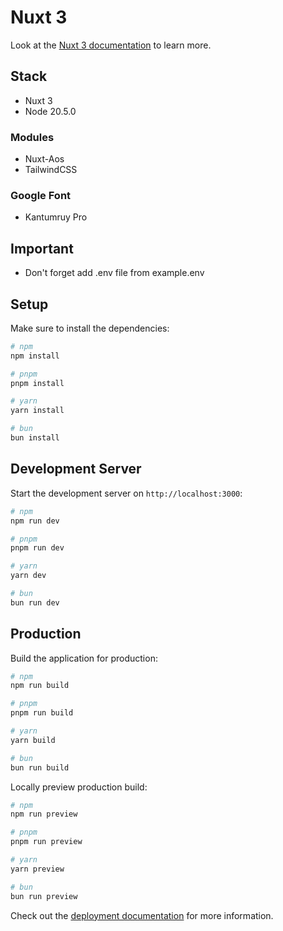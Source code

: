 # Nuxt 3

Look at the [Nuxt 3 documentation](https://nuxt.com/docs/getting-started/introduction) to learn more.

## Stack

- Nuxt 3
- Node 20.5.0

### Modules

- Nuxt-Aos
- TailwindCSS

### Google Font

- Kantumruy Pro

## Important

- Don't forget add .env file from example.env

## Setup

Make sure to install the dependencies:

```bash
# npm
npm install

# pnpm
pnpm install

# yarn
yarn install

# bun
bun install
```

## Development Server

Start the development server on `http://localhost:3000`:

```bash
# npm
npm run dev

# pnpm
pnpm run dev

# yarn
yarn dev

# bun
bun run dev
```

## Production

Build the application for production:

```bash
# npm
npm run build

# pnpm
pnpm run build

# yarn
yarn build

# bun
bun run build
```

Locally preview production build:

```bash
# npm
npm run preview

# pnpm
pnpm run preview

# yarn
yarn preview

# bun
bun run preview
```

Check out the [deployment documentation](https://nuxt.com/docs/getting-started/deployment) for more information.

